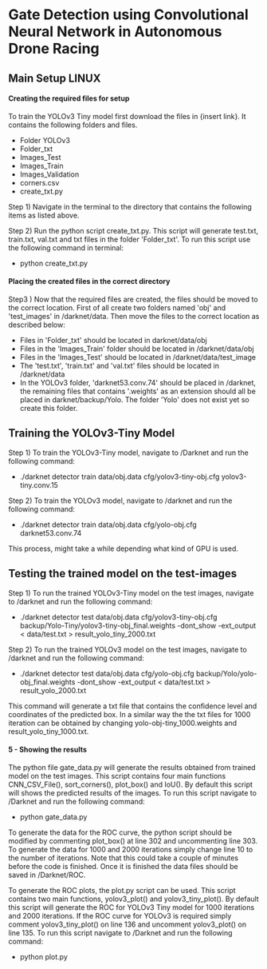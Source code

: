 # Gate Detection using Convolutional Neural Network in Autonomous Drone Racing

## Main Setup LINUX


#### Creating the required files for setup

To train the YOLOv3 Tiny model first download the files in {insert link}. It contains the following folders and files.
* Folder YOLOv3
* Folder_txt 
* Images_Test
* Images_Train 
* Images_Validation 
* corners.csv
* create_txt.py

Step 1) Navigate in the terminal to the directory that contains the following items as listed above. 

Step 2) Run the python script create_txt.py. This script will generate test.txt, train.txt, val.txt and txt files in the folder 'Folder_txt'. To run this script use the following command in terminal:
* python create_txt.py

#### Placing the created files in the correct directory

Step3 ) Now that the required files are created, the files should be moved to the correct location. First of all create two folders named 'obj' and 'test_images' in /darknet/data. Then move the files to the correct location as described below:

- Files in 'Folder_txt' should be located in darknet/data/obj
- Files in the 'Images_Train' folder should be located in /darknet/data/obj
- Files in the 'Images_Test' should be located in /darknet/data/test_image
- The 'test.txt', 'train.txt' and 'val.txt' files should be located in /darknet/data
- In the YOLOv3 folder, 'darknet53.conv.74' should be placed in /darknet, the remaining files that contains '.weights' as an extension should all be placed in darknet/backup/Yolo. The folder 'Yolo' does not exist yet so create this folder. 

## Training the YOLOv3-Tiny Model
Step 1) To train the YOLOv3-Tiny model, navigate to /Darknet and run the following command:
* ./darknet detector train data/obj.data cfg/yolov3-tiny-obj.cfg yolov3-tiny.conv.15

Step 2) To train the YOLOv3 model, navigate to /darknet and run the following command:
* ./darknet detector train data/obj.data cfg/yolo-obj.cfg darknet53.conv.74

This process, might take a while depending what kind of GPU is used.

## Testing the trained model on the test-images
Step 1) To run the trained YOLOv3-Tiny model on the test images, navigate to /darknet and run the following command:
* ./darknet detector test data/obj.data cfg/yolov3-tiny-obj.cfg backup/Yolo-Tiny/yolov3-tiny-obj_final.weights -dont_show -ext_output < data/test.txt > result_yolo_tiny_2000.txt

Step 2) To run the trained YOLOv3 model on the test images, navigate to /darknet and run the following command:
* ./darknet detector test data/obj.data cfg/yolo-obj.cfg backup/Yolo/yolo-obj_final.weights -dont_show -ext_output < data/test.txt > result_yolo_2000.txt

This command will generate a txt file that contains the confidence level and coordinates of the predicted box. In a similar way the the txt files for 1000 iteration can be obtained by changing yolo-obj-tiny_1000.weights and result_yolo_tiny_1000.txt.

#### 5 - Showing the results
The python file gate_data.py will generate the results obtained from trained model on the test images. This script contains four main functions CNN_CSV_File(), sort_corners(), plot_box() and IoU(). By default this script will shows the predicted results of the images. To run this script navigate to /Darknet and run the following command:

- python gate_data.py

To generate the data for the ROC curve, the python script should be modified by commenting plot_box() at line 302 and uncommenting line 303. To generate the data for 1000 and 2000 iterations simply change line 10 to the number of iterations. Note that this could take a couple of minutes before the code is finished. Once it is finished the data files should be saved in /Darknet/ROC. 

To generate the ROC plots, the plot.py script can be used. This script contains two main functions, yolov3_plot() and yolov3_tiny_plot(). By default this script will generate the ROC for YOLOv3 Tiny model for 1000 iterations and 2000 iterations. If the ROC curve for YOLOv3 is required simply comment yolov3_tiny_plot() on line 136 and uncomment yolov3_plot() on line 135. To run this script navigate to /Darknet and run the following command:

- python plot.py






